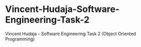 # Vincent-Hudaja-Software-Engineering-Task-2
Vincent Hudaja - Software Engineering Task 2 (Object Oriented Programming)
